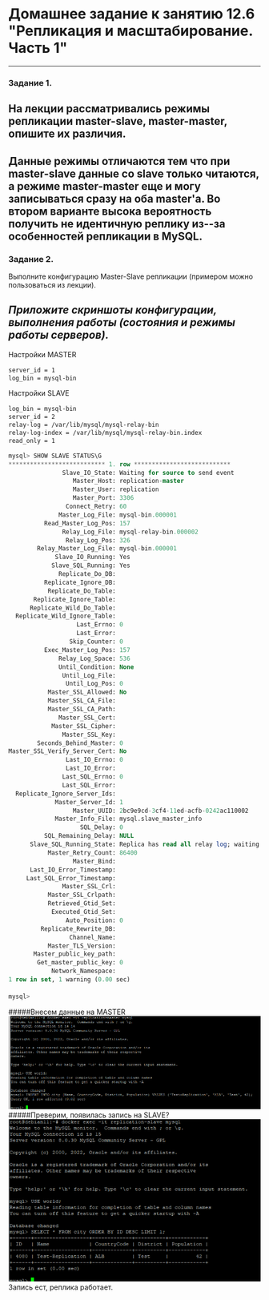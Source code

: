 # Домашнее задание к занятию 12.6 "Репликация и масштабирование. Часть 1"
---

### Задание 1.

На лекции рассматривались режимы репликации master-slave, master-master, опишите их различия.
---
Данные режимы отличаются тем что при master-slave данные со slave только читаются, а режиме master-master еще и могу записываться сразу на оба master'а. Во втором варианте высока вероятность получить не идентичную реплику из--за особенностей репликации в MySQL.
---

### Задание 2.

Выполните конфигурацию Master-Slave репликации (примером можно пользоваться из лекции).

*Приложите скриншоты конфигурации, выполнения работы (состояния и режимы работы серверов).*
---

Настройки MASTER
```
server_id = 1
log_bin = mysql-bin
```

Настройки SLAVE
```
log_bin = mysql-bin
server_id = 2
relay-log = /var/lib/mysql/mysql-relay-bin
relay-log-index = /var/lib/mysql/mysql-relay-bin.index
read_only = 1

```

```sql
mysql> SHOW SLAVE STATUS\G
*************************** 1. row ***************************
               Slave_IO_State: Waiting for source to send event
                  Master_Host: replication-master
                  Master_User: replication
                  Master_Port: 3306
                Connect_Retry: 60
              Master_Log_File: mysql-bin.000001
          Read_Master_Log_Pos: 157
               Relay_Log_File: mysql-relay-bin.000002
                Relay_Log_Pos: 326
        Relay_Master_Log_File: mysql-bin.000001
             Slave_IO_Running: Yes
            Slave_SQL_Running: Yes
              Replicate_Do_DB:
          Replicate_Ignore_DB:
           Replicate_Do_Table:
       Replicate_Ignore_Table:
      Replicate_Wild_Do_Table:
  Replicate_Wild_Ignore_Table:
                   Last_Errno: 0
                   Last_Error:
                 Skip_Counter: 0
          Exec_Master_Log_Pos: 157
              Relay_Log_Space: 536
              Until_Condition: None
               Until_Log_File:
                Until_Log_Pos: 0
           Master_SSL_Allowed: No
           Master_SSL_CA_File:
           Master_SSL_CA_Path:
              Master_SSL_Cert:
            Master_SSL_Cipher:
               Master_SSL_Key:
        Seconds_Behind_Master: 0
Master_SSL_Verify_Server_Cert: No
                Last_IO_Errno: 0
                Last_IO_Error:
               Last_SQL_Errno: 0
               Last_SQL_Error:
  Replicate_Ignore_Server_Ids:
             Master_Server_Id: 1
                  Master_UUID: 2bc9e9cd-3cf4-11ed-acfb-0242ac110002
             Master_Info_File: mysql.slave_master_info
                    SQL_Delay: 0
          SQL_Remaining_Delay: NULL
      Slave_SQL_Running_State: Replica has read all relay log; waiting for more updates
           Master_Retry_Count: 86400
                  Master_Bind:
      Last_IO_Error_Timestamp:
     Last_SQL_Error_Timestamp:
               Master_SSL_Crl:
           Master_SSL_Crlpath:
           Retrieved_Gtid_Set:
            Executed_Gtid_Set:
                Auto_Position: 0
         Replicate_Rewrite_DB:
                 Channel_Name:
           Master_TLS_Version:
       Master_public_key_path:
        Get_master_public_key: 0
            Network_Namespace:
1 row in set, 1 warning (0.00 sec)

mysql>
```
#####Внесем данные на MASTER
![](./img/12.6.1.png)
#####Преверим, появилась запись на SLAVE?
![](./img/12.6.2.png)
Запись ест, реплика работает.